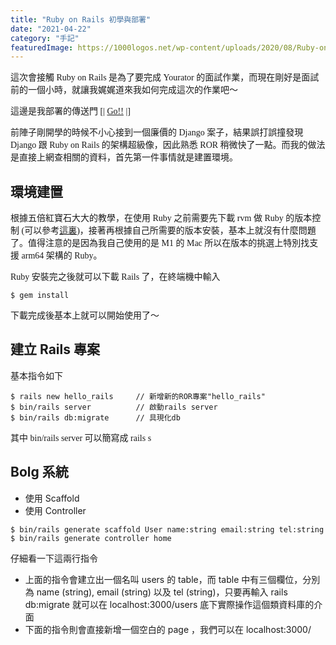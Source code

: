 ```yaml
---
title: "Ruby on Rails 初學與部署"
date: "2021-04-22"
category: "手記"
featuredImage: https://1000logos.net/wp-content/uploads/2020/08/Ruby-on-Rails-Logo.png
---
```


<style>
img{
    height: 700px;
}
p{
    font-family: "Microsoft JhengHei";
}
</style>

這次會接觸 Ruby on Rails 是為了要完成 Yourator 的面試作業，而現在剛好是面試前的一個小時，就讓我娓娓道來我如何完成這次的作業吧～

這邊是我部署的傳送門 [| [Go!!](https://myrator.herokuapp.com/) |]

前陣子剛開學的時候不小心接到一個廉價的 Django 案子，結果誤打誤撞發現 Django 跟 Ruby on Rails 的架構超級像，因此熟悉 ROR 稍微快了一點。而我的做法是直接上網查相關的資料，首先第一件事情就是建置環境。

## 環境建置

根據五倍紅寶石大大的教學，在使用 Ruby 之前需要先下載 rvm 做 Ruby 的版本控制 (可以參考[這裏](https://rvm.io/))，接著再根據自己所需要的版本安裝，基本上就沒有什麼問題了。值得注意的是因為我自己使用的是 M1 的 Mac 所以在版本的挑選上特別找支援 arm64 架構的 Ruby。

Ruby 安裝完之後就可以下載 Rails 了，在終端機中輸入
```
$ gem install
```
下載完成後基本上就可以開始使用了～

## 建立 Rails 專案

基本指令如下
```
$ rails new hello_rails     // 新增新的ROR專案"hello_rails"
$ bin/rails server          // 啟動rails server
$ bin/rails db:migrate      // 具現化db
```
其中 bin/rails server 可以簡寫成 rails s

## Bolg 系統
- 使用 Scaffold
- 使用 Controller
```
$ bin/rails generate scaffold User name:string email:string tel:string
$ bin/rails generate controller home
```
仔細看一下這兩行指令
- 上面的指令會建立出一個名叫 users 的 table，而 table 中有三個欄位，分別為 name (string), email (string) 以及 tel (string)，只要再輸入 rails db:migrate 就可以在 localhost:3000/users 底下實際操作這個類資料庫的介面
- 下面的指令則會直接新增一個空白的 page ，我們可以在 localhost:3000/
